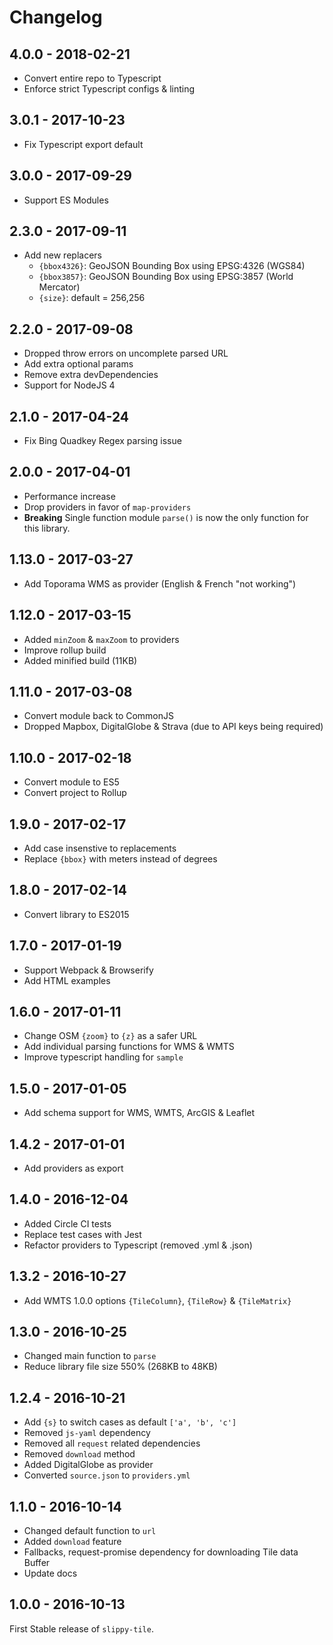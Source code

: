 
# Changelog

## 4.0.0 - 2018-02-21

- Convert entire repo to Typescript
- Enforce strict Typescript configs & linting

## 3.0.1 - 2017-10-23

- Fix Typescript export default

## 3.0.0 - 2017-09-29

- Support ES Modules

## 2.3.0 - 2017-09-11

- Add new replacers
  - `{bbox4326}`: GeoJSON Bounding Box using EPSG:4326 (WGS84)
  - `{bbox3857}`: GeoJSON Bounding Box using EPSG:3857 (World Mercator)
  - `{size}`: default = 256,256

## 2.2.0 - 2017-09-08

- Dropped throw errors on uncomplete parsed URL
- Add extra optional params
- Remove extra devDependencies
- Support for NodeJS 4

## 2.1.0 - 2017-04-24

- Fix Bing Quadkey Regex parsing issue

## 2.0.0 - 2017-04-01

- Performance increase
- Drop providers in favor of `map-providers`
- **Breaking** Single function module `parse()` is now the only function for this library.

## 1.13.0 - 2017-03-27

- Add Toporama WMS as provider (English & French "not working")

## 1.12.0 - 2017-03-15

- Added `minZoom` & `maxZoom` to providers
- Improve rollup build
- Added minified build (11KB)

## 1.11.0 - 2017-03-08

- Convert module back to CommonJS
- Dropped Mapbox, DigitalGlobe & Strava (due to API keys being required)

## 1.10.0 - 2017-02-18

- Convert module to ES5
- Convert project to Rollup

## 1.9.0 - 2017-02-17

- Add case insenstive to replacements
- Replace `{bbox}` with meters instead of degrees

## 1.8.0 - 2017-02-14

- Convert library to ES2015

## 1.7.0 - 2017-01-19

- Support Webpack & Browserify
- Add HTML examples

## 1.6.0 - 2017-01-11

- Change OSM `{zoom}` to `{z}` as a safer URL
- Add individual parsing functions for WMS & WMTS
- Improve typescript handling for `sample`

## 1.5.0 - 2017-01-05

- Add schema support for WMS, WMTS, ArcGIS & Leaflet

## 1.4.2 - 2017-01-01

- Add providers as export

## 1.4.0 - 2016-12-04

- Added Circle CI tests
- Replace test cases with Jest
- Refactor providers to Typescript (removed .yml & .json)

## 1.3.2 - 2016-10-27

- Add WMTS 1.0.0 options `{TileColumn}`, `{TileRow}` & `{TileMatrix}`

## 1.3.0 - 2016-10-25

- Changed main function to `parse`
- Reduce library file size 550% (268KB to 48KB)

## 1.2.4 - 2016-10-21

- Add `{s}` to switch cases as default `['a', 'b', 'c']`
- Removed `js-yaml` dependency
- Removed all `request` related dependencies
- Removed `download` method
- Added DigitalGlobe as provider
- Converted `source.json` to `providers.yml`

## 1.1.0 - 2016-10-14

- Changed default function to `url`
- Added `download` feature
- Fallbacks, request-promise dependency for downloading Tile data Buffer
- Update docs

## 1.0.0 - 2016-10-13

First Stable release of `slippy-tile`.
